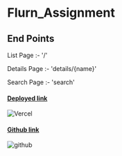 # Flurn_Assignment
<h2>End Points</h2>
<p>List Page :- '/'</p>
<p>Details Page :- 'details/{name}'</p>
<p>Search Page :- 'search'</p>
<div>
  <div >
     <h4><a href= "https://pokemon-ten-silk.vercel.app/">Deployed link </a></h4>
    <img alt="Vercel" src="https://img.shields.io/badge/Vercel-000000?style=for-the-badge&logo=vercel&logoColor=white">
   
  </div>
   <div> 
     <h4><a href= "https://github.com/gauravpardeshi1/Flurn_Assignment">Github link </a></h4>
     <img src="https://img.shields.io/badge/GitHub-100000?style=for-the-badge&logo=github&logoColor=white" alt="github" /> 
      </div>
  
</div>
